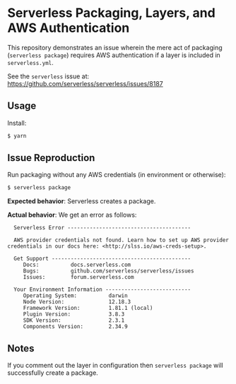 # Serverless Packaging, Layers, and AWS Authentication

This repository demonstrates an issue wherein the mere act of packaging (`serverless package`) requires AWS authentication if a layer is included in `serverless.yml`.

See the `serverless` issue at: https://github.com/serverless/serverless/issues/8187

## Usage

Install:

```sh
$ yarn
```

## Issue Reproduction

Run packaging without any AWS credentials (in environment or otherwise):

```sh
$ serverless package
```

**Expected behavior**: Serverless creates a package.

**Actual behavior**: We get an error as follows:

```
  Serverless Error ---------------------------------------

  AWS provider credentials not found. Learn how to set up AWS provider credentials in our docs here: <http://slss.io/aws-creds-setup>.

  Get Support --------------------------------------------
     Docs:          docs.serverless.com
     Bugs:          github.com/serverless/serverless/issues
     Issues:        forum.serverless.com

  Your Environment Information ---------------------------
     Operating System:          darwin
     Node Version:              12.18.3
     Framework Version:         1.81.1 (local)
     Plugin Version:            3.8.3
     SDK Version:               2.3.1
     Components Version:        2.34.9
```

## Notes

If you comment out the layer in configuration then `serverless package` will successfully create a package.
